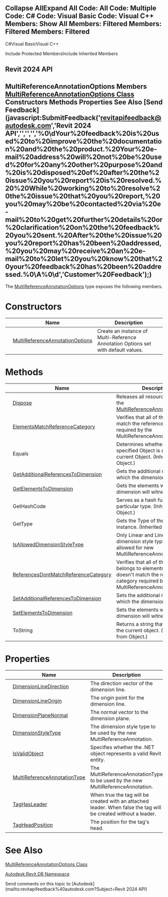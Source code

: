 ﻿

Collapse AllExpand All Code: All Code: Multiple Code: C# Code: Visual Basic Code: Visual C++  Members: Show All Members: Filtered Members: Filtered Members: Filtered   
---  
  
C#Visual BasicVisual C++

Include Protected MembersInclude Inherited Members

Revit 2024 API  
---  
MultiReferenceAnnotationOptions Members  
[MultiReferenceAnnotationOptions Class](2e081b6c-38fd-4f03-a372-0dfa841e6248.md) Constructors Methods Properties See Also [Send Feedback](javascript:SubmitFeedback\('revitapifeedback@autodesk.com','Revit 2024 API','','','','%0\\dYour%20feedback%20is%20used%20to%20improve%20the%20documentation%20and%20the%20product.%20Your%20e-mail%20address%20will%20not%20be%20used%20for%20any%20other%20purpose%20and%20is%20disposed%20of%20after%20the%20issue%20you%20report%20is%20resolved.%20%20While%20working%20to%20resolve%20the%20issue%20that%20you%20report,%20you%20may%20be%20contacted%20via%20e-mail%20to%20get%20further%20details%20or%20clarification%20on%20the%20feedback%20you%20sent.%20After%20the%20issue%20you%20report%20has%20been%20addressed,%20you%20may%20receive%20an%20e-mail%20to%20let%20you%20know%20that%20your%20feedback%20has%20been%20addressed.%0\\A%0\\d','Customer%20Feedback'\);)  
---  
  
The [MultiReferenceAnnotationOptions](2e081b6c-38fd-4f03-a372-0dfa841e6248.md) type exposes the following members.

# Constructors

|  | Name | Description |
| --- | --- | --- |
|  | [MultiReferenceAnnotationOptions](2ffad006-1ef9-8224-bd1e-a0cfcc533d29.md) | Create an instance of Multi-Reference Annotation Options set with default values. |
  
# Methods

|  | Name | Description |
| --- | --- | --- |
|  | [Dispose](460247b8-791c-ff48-1147-267faac4e1c7.md) | Releases all resources used by the [MultiReferenceAnnotationOptions](2e081b6c-38fd-4f03-a372-0dfa841e6248.md) |
|  | [ElementsMatchReferenceCategory](a737d2a1-a595-4037-6038-79948d80c1e3.md) | Verifies that all of the elements match the reference category required by the MultiReferenceAnnotationType. |
|  | Equals | Determines whether the specified Object is equal to the current Object. (Inherited from Object.) |
|  | [GetAdditionalReferencesToDimension](a53c4ebf-0a34-31b5-9140-27dcd15f85f2.md) | Gets the additional references which the dimension will witness. |
|  | [GetElementsToDimension](72605bc0-cfe6-72be-1531-e0c86ff450f4.md) | Gets the elements which the dimension will witness. |
|  | GetHashCode | Serves as a hash function for a particular type.  (Inherited from Object.) |
|  | GetType | Gets the Type of the current instance. (Inherited from Object.) |
|  | [IsAllowedDimensionStyleType](967b5c93-8889-a9e6-e1e7-264c876812d5.md) | Only Linear and LinearFixed dimension style types are allowed for new MultiReferenceAnnotations. |
|  | [ReferencesDontMatchReferenceCategory](c79310d9-a47c-7ad8-3fb3-6f5ce88cde34.md) | Verifies that all of the references belongs to elements which doesn't match the reference category required by the MultiReferenceAnnotationType. |
|  | [SetAdditionalReferencesToDimension](74d89f8a-88bd-a68b-b0ec-b1e5de920eb2.md) | Sets the additional references which the dimension will witness. |
|  | [SetElementsToDimension](18bf692f-0adf-bf2f-6996-ee3ded0b7bc1.md) | Sets the elements which the dimension will witness. |
|  | ToString | Returns a string that represents the current object. (Inherited from Object.) |
  
# Properties

|  | Name | Description |
| --- | --- | --- |
|  | [DimensionLineDirection](fa626cb8-ed9c-5f71-1a2a-1df5c15a959c.md) | The direction vector of the dimension line. |
|  | [DimensionLineOrigin](dd1c3ac3-28fc-d37d-b97d-dcf61e9c629d.md) | The origin point for the dimension line. |
|  | [DimensionPlaneNormal](9015f3a7-dc79-0701-fc8a-364603559f9b.md) | The normal vector to the dimension plane. |
|  | [DimensionStyleType](2a8891de-4b66-96f9-76cf-bcb2ae75bfb9.md) | The dimension style type to be used by the new MultiReferenceAnnotation. |
|  | [IsValidObject](88ed10dc-950f-79a7-a59e-18a7c95b6cbe.md) | Specifies whether the .NET object represents a valid Revit entity. |
|  | [MultiReferenceAnnotationType](180c0d74-ec8c-5423-d25e-38c775c131cb.md) | The MultiReferenceAnnotationType to be used by the new MultiReferenceAnnotation. |
|  | [TagHasLeader](f2229df0-e357-4462-a700-6d1be4397e1c.md) | When true the tag will be created with an attached leader. When false the tag will be created without a leader. |
|  | [TagHeadPosition](883ccdc6-9d4e-7844-9f81-e77124f39677.md) | The position for the tag's head. |
  
# See Also

[MultiReferenceAnnotationOptions Class](2e081b6c-38fd-4f03-a372-0dfa841e6248.md)

[Autodesk.Revit.DB Namespace](87546ba7-461b-c646-cbb1-2cb8f5bff8b2.md)

Send comments on this topic to [Autodesk](mailto:revitapifeedback%40autodesk.com?Subject=Revit 2024 API)